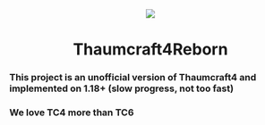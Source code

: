 <div align="center">
<img src="http://i.imgur.com/r9aB2.png">
  <h1>Thaumcraft4Reborn</h1>
<!http://i.imgur.com/r9aB2.png>
</div>

### This project is an unofficial version of Thaumcraft4 and implemented on 1.18+ (slow progress, not too fast)

### We love TC4 more than TC6